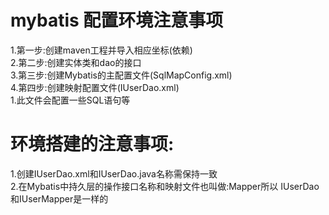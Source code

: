 # mybatis 配置环境注意事项
  1.第一步:创建maven工程并导入相应坐标(依赖)  
  2.第二步:创建实体类和dao的接口  
  3.第三步:创建Mybatis的主配置文件(SqlMapConfig.xml)  
  4.第四步:创建映射配置文件(IUserDao.xml)  
    1.此文件会配置一些SQL语句等  
  
# 环境搭建的注意事项:  
   1.创建IUserDao.xml和IUserDao.java名称需保持一致  
   2.在Mybatis中持久层的操作接口名称和映射文件也叫做:Mapper所以 IUserDao和IUserMapper是一样的  

